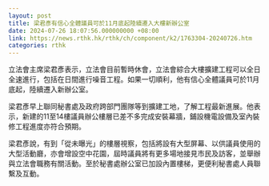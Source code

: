 ```yaml
---
layout: post
title: 梁君彥有信心全體議員可於11月底起陸續遷入大樓新辦公室
date: 2024-07-26 18:07:56.000000000 +08:00
link: https://news.rthk.hk/rthk/ch/component/k2/1763304-20240726.htm
categories: rthk
---
```


立法會主席梁君彥表示，立法會目前暫時休會，立法會綜合大樓擴建工程可以全日全速進行，包括在日間進行噪音工程。如果一切順利，他有信心全體議員可於11月底起，陸續遷入新辦公室。

梁君彥早上聯同秘書處及政府跨部門團隊等到擴建工地，了解工程最新進展。他表示，新建的11至14樓議員辦公樓層已差不多完成安裝幕牆，鋪設機電設備及室內裝修工程進度亦符合預期。

梁君彥說，有到「從未曝光」的樓層視察，包括將設有大型屏幕、以供議員使用的大型活動廳，亦會增設空中花園，屆時議員將有更多場地接見市民及訪客，並舉辦與立法會職務有關活動。至於秘書處辦公室已加設內置樓梯，更便利秘書處人員聯繫及互動。
